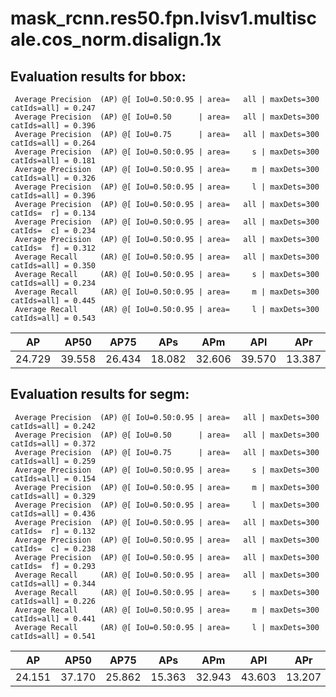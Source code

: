 # mask_rcnn.res50.fpn.lvisv1.multiscale.cos_norm.disalign.1x  

## Evaluation results for bbox:  

```  
 Average Precision  (AP) @[ IoU=0.50:0.95 | area=   all | maxDets=300 catIds=all] = 0.247
 Average Precision  (AP) @[ IoU=0.50      | area=   all | maxDets=300 catIds=all] = 0.396
 Average Precision  (AP) @[ IoU=0.75      | area=   all | maxDets=300 catIds=all] = 0.264
 Average Precision  (AP) @[ IoU=0.50:0.95 | area=     s | maxDets=300 catIds=all] = 0.181
 Average Precision  (AP) @[ IoU=0.50:0.95 | area=     m | maxDets=300 catIds=all] = 0.326
 Average Precision  (AP) @[ IoU=0.50:0.95 | area=     l | maxDets=300 catIds=all] = 0.396
 Average Precision  (AP) @[ IoU=0.50:0.95 | area=   all | maxDets=300 catIds=  r] = 0.134
 Average Precision  (AP) @[ IoU=0.50:0.95 | area=   all | maxDets=300 catIds=  c] = 0.234
 Average Precision  (AP) @[ IoU=0.50:0.95 | area=   all | maxDets=300 catIds=  f] = 0.312
 Average Recall     (AR) @[ IoU=0.50:0.95 | area=   all | maxDets=300 catIds=all] = 0.350
 Average Recall     (AR) @[ IoU=0.50:0.95 | area=     s | maxDets=300 catIds=all] = 0.234
 Average Recall     (AR) @[ IoU=0.50:0.95 | area=     m | maxDets=300 catIds=all] = 0.445
 Average Recall     (AR) @[ IoU=0.50:0.95 | area=     l | maxDets=300 catIds=all] = 0.543
```  
|   AP   |  AP50  |  AP75  |  APs   |  APm   |  APl   |  APr   |  APc   |  APf   |  
|:------:|:------:|:------:|:------:|:------:|:------:|:------:|:------:|:------:|  
| 24.729 | 39.558 | 26.434 | 18.082 | 32.606 | 39.570 | 13.387 | 23.377 | 31.224 |


## Evaluation results for segm:  

```  
 Average Precision  (AP) @[ IoU=0.50:0.95 | area=   all | maxDets=300 catIds=all] = 0.242
 Average Precision  (AP) @[ IoU=0.50      | area=   all | maxDets=300 catIds=all] = 0.372
 Average Precision  (AP) @[ IoU=0.75      | area=   all | maxDets=300 catIds=all] = 0.259
 Average Precision  (AP) @[ IoU=0.50:0.95 | area=     s | maxDets=300 catIds=all] = 0.154
 Average Precision  (AP) @[ IoU=0.50:0.95 | area=     m | maxDets=300 catIds=all] = 0.329
 Average Precision  (AP) @[ IoU=0.50:0.95 | area=     l | maxDets=300 catIds=all] = 0.436
 Average Precision  (AP) @[ IoU=0.50:0.95 | area=   all | maxDets=300 catIds=  r] = 0.132
 Average Precision  (AP) @[ IoU=0.50:0.95 | area=   all | maxDets=300 catIds=  c] = 0.238
 Average Precision  (AP) @[ IoU=0.50:0.95 | area=   all | maxDets=300 catIds=  f] = 0.293
 Average Recall     (AR) @[ IoU=0.50:0.95 | area=   all | maxDets=300 catIds=all] = 0.344
 Average Recall     (AR) @[ IoU=0.50:0.95 | area=     s | maxDets=300 catIds=all] = 0.226
 Average Recall     (AR) @[ IoU=0.50:0.95 | area=     m | maxDets=300 catIds=all] = 0.441
 Average Recall     (AR) @[ IoU=0.50:0.95 | area=     l | maxDets=300 catIds=all] = 0.541
```  
|   AP   |  AP50  |  AP75  |  APs   |  APm   |  APl   |  APr   |  APc   |  APf   |  
|:------:|:------:|:------:|:------:|:------:|:------:|:------:|:------:|:------:|  
| 24.151 | 37.170 | 25.862 | 15.363 | 32.943 | 43.603 | 13.207 | 23.815 | 29.337 |
